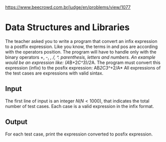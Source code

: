https://www.beecrowd.com.br/judge/en/problems/view/1077

# Data Structures and Libraries

The teacher asked you to write a program that convert an infix expression to a
postfix expression. Like you know, the terms in and pos are according with the
operators position. The program will have to handle only with the binary
operators +, -, *, /, ^. parenthesis, letters and numbers. An example would be
an expression like: (A*B+2*C^3)/2*A. The program must convert this expression
(infix) to the posfix expression: AB*2C3^*+2/A* All expressions of the test
cases are expressions with valid sintax.

## Input

The first line of input is an integer $N (N \lt 1000)$, that indicates the
total number of test cases. Each case is a valid expression in the infix
format.

## Output

For each test case, print the expression converted to posfix expression.
